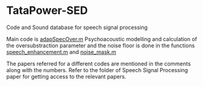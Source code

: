 # TataPower-SED
Code and Sound database for speech signal processing

Main code is [adapSpecOver.m](MATLAB/adapSpecOver.m)
Psychoacoustic modelling and calculation of the oversubstraction parameter and the noise floor is done in the functions [speech_enhancement.m](MATLAB/speech_enhancement.m) and [noise_mask.m](MATLAB/speech_enhancement.m)

The papers referred for a different codes are mentioned in the comments along with the numbers.
Refer to the folder of Speech Signal Processing paper for getting access to the relevant papers.
